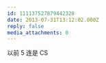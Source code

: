 ```yaml
---
id: 111137527879442328
date: 2013-07-31T13:12:02.000Z
reply: false
media_attachments: 0
---
```


以前 5 连是 CS

